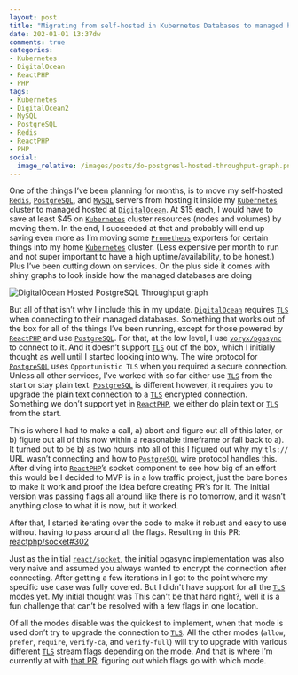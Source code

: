 ```yaml
---
layout: post
title: "Migrating from self-hosted in Kubernetes Databases to managed hosted at Digital Ocean or the story of how I started working on Opportunistic TLS in ReactPHP"
date: 202-01-01 13:37dw
comments: true
categories:
- Kubernetes
- DigitalOcean
- ReactPHP
- PHP
tags:
- Kubernetes
- DigitalOcean2
- MySQL
- PostgreSQL
- Redis
- ReactPHP
- PHP
social:
  image_relative: /images/posts/do-postgresl-hosted-throughput-graph.png
---
```



One of the things I’ve been planning for months, is to move my self-hosted [`Redis`](https://redis.io/), [`PostgreSQL`](https://www.postgresql.org/), and [`MySQL`](https://www.mysql.com/) servers from hosting it inside my [`Kubernetes`](https://kubernetes.io/) cluster to managed hosted at [`DigitalOcean`](https://m.do.co/c/7493728c79e4). 
At $15 each, I would have to save at least $45 on [`Kubernetes`](https://kubernetes.io/) cluster resources (nodes and volumes) by moving them. In the end, I succeeded at that and probably will end up saving even more as I’m 
moving some [`Prometheus`](https://prometheus.io/) exporters for certain things into my home [`Kubernetes`](https://kubernetes.io/) cluster. (Less expensive per month to run and not super important to have a high uptime/availability, to be honest.) Plus I’ve 
been cutting down on services. On the plus side it comes with shiny graphs to look inside how the managed databases are doing

![DigitalOcean Hosted PostgreSQL Throughput graph](/images/posts/do-postgresl-hosted-throughput-graph.png)

<!-- More -->

But all of that isn’t why I include this in my update. [`DigitalOcean`](https://m.do.co/c/7493728c79e4) requires [`TLS`](https://en.wikipedia.org/wiki/Transport_Layer_Security) when connecting to their managed databases. Something that works out of the box for all of the things I’ve been running, 
except for those powered by [`ReactPHP`](https://reactphp.org/) and use [`PostgreSQL`](https://www.postgresql.org/). For that, at the low level, I use [`voryx/pgasync`](https://github.com/voryx/PgAsync) to connect to it. And it doesn’t support [`TLS`](https://en.wikipedia.org/wiki/Transport_Layer_Security) out of the box, which I initially 
thought as well until I started looking into why. The wire protocol for [`PostgreSQL`](https://www.postgresql.org/) uses `Opportunistic TLS` when you required a secure connection. Unless all other services, I’ve worked with so far either 
use [`TLS`](https://en.wikipedia.org/wiki/Transport_Layer_Security) from the start or stay plain text. [`PostgreSQL`](https://www.postgresql.org/) is different however, it requires you to upgrade the plain text connection to a [`TLS`](https://en.wikipedia.org/wiki/Transport_Layer_Security) encrypted connection. Something we don’t support yet in [`ReactPHP`](https://reactphp.org/), 
we either do plain text or [`TLS`](https://en.wikipedia.org/wiki/Transport_Layer_Security) from the start.

This is where I had to make a call, a) abort and figure out all of this later, or b) figure out all of this now within a reasonable timeframe or fall back to a). It turned out to be b) as two hours into 
all of this I figured out why my `tls://` URL wasn’t connecting and how to [`PostgreSQL`](https://www.postgresql.org/) wire protocol handles this. After diving into [`ReactPHP`](https://reactphp.org/)’s socket component to see how big of an effort this would be I 
decided to MVP is in a low traffic project, just the bare bones to make it work and proof the idea before creating PR’s for it. The initial version was passing flags all around like there is no tomorrow, 
and it wasn’t anything close to what it is now, but it worked.

After that, I started iterating over the code to make it robust and easy to use without having to pass around all the flags. Resulting in this PR: [reactphp/socket#302](https://github.com/reactphp/socket/pull/302)

Just as the initial [`react/socket`](https://reactphp.org/socket/), the initial pgasync implementation was also very naive and assumed you always wanted to encrypt the connection after connecting. After getting a few iterations in I got to 
the point where my specific use case was fully covered. But I didn't have support for all the [`TLS`](https://en.wikipedia.org/wiki/Transport_Layer_Security) modes yet. My initial thought was This can't be that hard right?, well it is a fun challenge that can’t be 
resolved with a few flags in one location.

Of all the modes disable was the quickest to implement, when that mode is used don’t try to upgrade the connection to [`TLS`](https://en.wikipedia.org/wiki/Transport_Layer_Security). All the other modes (`allow`, `prefer`, `require`, `verify-ca`, and `verify-full`) will try to 
upgrade with various different [`TLS`](https://en.wikipedia.org/wiki/Transport_Layer_Security) stream flags depending on the mode. And that is where I’m currently at with [that PR](https://github.com/voryx/PgAsync/pull/52), figuring out which flags go with which mode.
